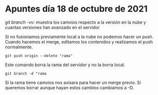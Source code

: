 # Apuntes día 18 de octubre de 2021

_git branch -vv_: muestra los camvios respecto a la versión en la nube y cuantas versiones han avanzado en el servidor

Si no fusionamos previamente local a la nube no podemos hacer un push. Cuando hacemos el merge, editamos los contenidos y realizamos el push normalmente.

`git push origin --delete "rama"`

Este comando borra la rama del servidor y no la borra local.

`git branch -d "rama`

Si la rama tiene camvios nos avisara para hacer un merge previo. Si queremos borrar aunque hayan estos cambios cambiamos a -D.
